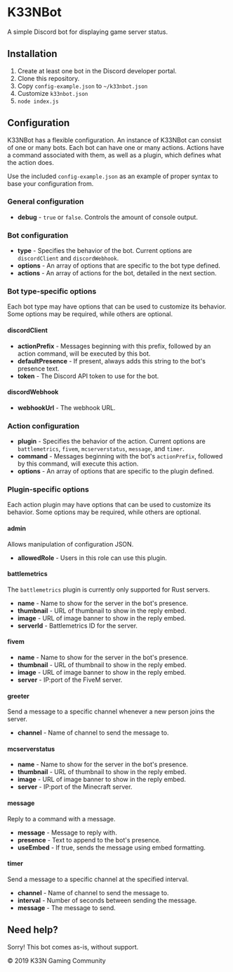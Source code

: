 # K33NBot
A simple Discord bot for displaying game server status.

## Installation
1. Create at least one bot in the Discord developer portal.
2. Clone this repository.
3. Copy `config-example.json` to `~/k33nbot.json`
4. Customize `k33nbot.json`
5. `node index.js`

## Configuration
K33NBot has a flexible configuration. An instance of K33NBot can consist of one or many bots. Each bot can have one or many actions. Actions have a command associated with them, as well as a plugin, which defines what the action does.

Use the included `config-example.json` as an example of proper syntax to base your configuration from.

### General configuration
- **debug** - `true` or `false`. Controls the amount of console output.

### Bot configuration
- **type** - Specifies the behavior of the bot. Current options are `discordClient` and `discordWebhook`.
- **options** - An array of options that are specific to the bot type defined.
- **actions** - An array of actions for the bot, detailed in the next section.

### Bot type-specific options
Each bot type may have options that can be used to customize its behavior. Some options may be required, while others are optional.

#### discordClient
- **actionPrefix** - Messages beginning with this prefix, followed by an action command, will be executed by this bot.
- **defaultPresence** - If present, always adds this string to the bot's presence text.
- **token** - The Discord API token to use for the bot.

#### discordWebhook
- **webhookUrl** - The webhook URL.

### Action configuration
- **plugin** - Specifies the behavior of the action. Current options are `battlemetrics`, `fivem`, `mcserverstatus`, `message`, and `timer`.
- **command** - Messages beginning with the bot's `actionPrefix`, followed by this command, will execute this action.
- **options** - An array of options that are specific to the plugin defined.

### Plugin-specific options
Each action plugin may have options that can be used to customize its behavior. Some options may be required, while others are optional.

#### admin
Allows manipulation of configuration JSON.

- **allowedRole** - Users in this role can use this plugin.

#### battlemetrics
The `battlemetrics` plugin is currently only supported for Rust servers.

- **name** - Name to show for the server in the bot's presence.
- **thumbnail** - URL of thumbnail to show in the reply embed.
- **image** - URL of image banner to show in the reply embed.
- **serverId** - Battlemetrics ID for the server.

#### fivem
- **name** - Name to show for the server in the bot's presence.
- **thumbnail** - URL of thumbnail to show in the reply embed.
- **image** - URL of image banner to show in the reply embed.
- **server** - IP:port of the FiveM server.

#### greeter
Send a message to a specific channel whenever a new person joins the server.

- **channel** - Name of channel to send the message to.

#### mcserverstatus
- **name** - Name to show for the server in the bot's presence.
- **thumbnail** - URL of thumbnail to show in the reply embed.
- **image** - URL of image banner to show in the reply embed.
- **server** - IP:port of the Minecraft server.

#### message
Reply to a command with a message.

- **message** - Message to reply with.
- **presence** - Text to append to the bot's presence.
- **useEmbed** - If true, sends the message using embed formatting.

#### timer
Send a message to a specific channel at the specified interval.

- **channel** - Name of channel to send the message to.
- **interval** - Number of seconds between sending the message.
- **message** - The message to send.

## Need help?
Sorry! This bot comes as-is, without support.



© 2019 K33N Gaming Community
